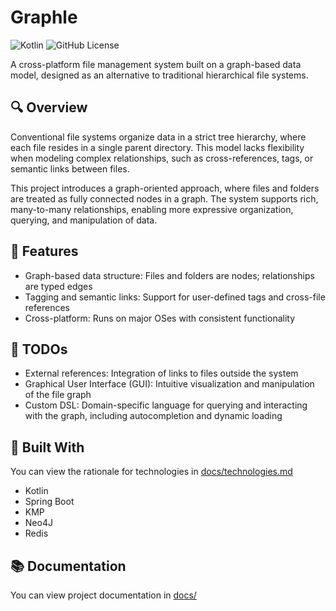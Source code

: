 # Graphle
![Kotlin](https://img.shields.io/badge/Kotlin-2.1.21-8A2BE2)
![GitHub License](https://img.shields.io/github/license/TrueBubo/Graphle) 

A cross-platform file management system built on a graph-based data model, designed as an alternative to traditional hierarchical file systems.

## 🔍 Overview
Conventional file systems organize data in a strict tree hierarchy, where each file resides in a single parent directory. 
This model lacks flexibility when modeling complex relationships, such as cross-references, tags, or semantic links between files.

This project introduces a graph-oriented approach, where files and folders are treated as fully connected nodes in a graph. The system supports rich, many-to-many relationships, enabling more expressive organization, querying, and manipulation of data.

## 🚀 Features
- Graph-based data structure: Files and folders are nodes; relationships are typed edges
- Tagging and semantic links: Support for user-defined tags and cross-file references
- Cross-platform: Runs on major OSes with consistent functionality
    
## 📝 TODOs
- External references: Integration of links to files outside the system
- Graphical User Interface (GUI): Intuitive visualization and manipulation of the file graph
- Custom DSL: Domain-specific language for querying and interacting with the graph, including autocompletion and dynamic loading

## 🧰 Built With
You can view the rationale for technologies in [docs/technologies.md](docs/technologies.md)
- Kotlin
- Spring Boot
- KMP
- Neo4J
- Redis

## 📚 Documentation
You can view project documentation in [docs/](docs/)
